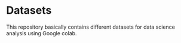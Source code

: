 # Datasets
This repository basically contains different datasets for data science analysis using Google colab.
